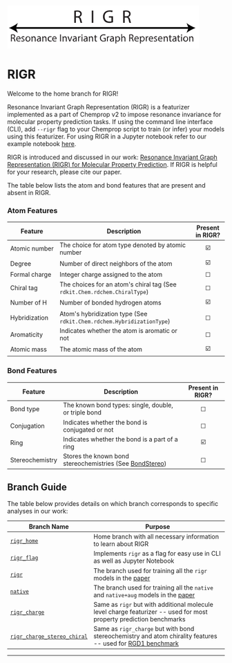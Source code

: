 ![ChemProp Logo](images/rigr_logo.svg)
# RIGR

Welcome to the home branch for RIGR!

Resonance Invariant Graph Representation (RIGR) is a featurizer implemented as a part of Chemprop v2 to impose resonance invariance for molecular property prediction tasks. If using the command line interface (CLI), add `--rigr` flag to your Chemprop script to train (or infer) your models using this featurizer. For using RIGR in a Jupyter notebook refer to our example notebook [here](https://github.com/akshatzalte/chemprop/blob/rigr_flag/notebooks/rigr_flag_notebook.ipynb). 

RIGR is introduced and discussed in our work: [Resonance Invariant Graph Representation (RIGR) for Molecular Property Prediction](). If RIGR is helpful for your research, please cite our paper.

The table below lists the atom and bond features that are present and absent in RIGR.

### Atom Features

| **Feature**            | **Description**                                                                 | **Present in RIGR?** |
|------------------------|---------------------------------------------------------------------------------|:--------------------:|
| Atomic&nbsp;number     | The choice for atom type denoted by atomic number                                | ☑️                   |
| Degree                 | Number of direct neighbors of the atom                                           | ☑️                    |
| Formal&nbsp;charge     | Integer charge assigned to the atom                                              | ☐                   |
| Chiral&nbsp;tag        | The choices for an atom's chiral tag (See `rdkit.Chem.rdchem.ChiralType`)        | ☐                   |
| Number&nbsp;of&nbsp;H  | Number of bonded hydrogen atoms                                                  | ☑️                   |
| Hybridization          | Atom's hybridization type (See `rdkit.Chem.rdchem.HybridizationType`)            | ☐                   |
| Aromaticity            | Indicates whether the atom is aromatic or not                                    | ☐                   |
| Atomic&nbsp;mass       | The atomic mass of the atom                                                      | ☑️                   |


### Bond Features

| **Feature**           | **Description**                                                                                      | **Present in RIGR?** |
|-----------------------|------------------------------------------------------------------------------------------------------|:--------------------:|
| Bond&nbsp;type        | The known bond types: single, double, or triple bond                                                 | ☐                   |
| Conjugation           | Indicates whether the bond is conjugated or not                                                     | ☐                   |
| Ring                  | Indicates whether the bond is a part of a ring                                                      | ☑️                    |
| Stereochemistry       | Stores the known bond stereochemistries (See [BondStereo](https://www.rdkit.org/docs/source/rdkit.Chem.rdchem.html#rdkit.Chem.rdchem.BondStereo.values)) | ☐                    |

## Branch Guide

The table below provides details on which branch corresponds to specific analyses in our work:

| Branch Name     | Purpose                                                   |
|------------------|-----------------------------------------------------------|
| [`rigr_home`](https://github.com/akshatzalte/chemprop/tree/rigr_home)     | Home branch with all necessary information to learn about RIGR |
| [`rigr_flag`](https://github.com/akshatzalte/chemprop/tree/rigr_flag) | Implements `rigr` as a flag for easy use in CLI as well as Jupyter Notebook |
| [`rigr`](https://github.com/akshatzalte/chemprop/tree/rigr) | The branch used for training all the `rigr` models in the [paper]() |
| [`native`](https://github.com/akshatzalte/chemprop/tree/native) | The branch used for training all the `native` and `native+aug` models in the [paper]() |
| [`rigr_charge`](https://github.com/akshatzalte/chemprop/tree/rigr_charge)  | Same as `rigr` but with additional molecule level charge featurizer -- used for most property prediction benchmarks |
| [`rigr_charge_stereo_chiral`](https://github.com/akshatzalte/chemprop/tree/rigr_charge_stereo_chiral)  | Same as `rigr_charge` but with bond stereochemistry and atom chirality features -- used for [RGD1 benchmark](./benchmarks/barrier_rgd1_cnho) |
---

